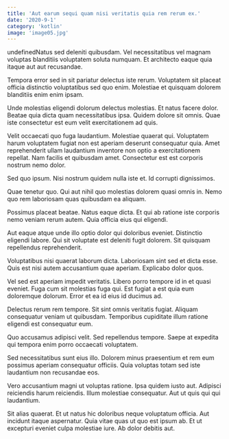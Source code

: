 ```yaml
---
title: 'Aut earum sequi quam nisi veritatis quia rem rerum ex.'
date: '2020-9-1'
category: 'kotlin'
image: 'image05.jpg'
---
```


undefinedNatus sed deleniti quibusdam. Vel necessitatibus vel magnam voluptas blanditiis voluptatem soluta numquam. Et architecto eaque quia itaque aut aut recusandae.
 Tempora error sed in sit pariatur delectus iste rerum. Voluptatem sit placeat officia distinctio voluptatibus sed quo enim. Molestiae et quisquam dolorem blanditiis enim enim ipsam.
 Unde molestias eligendi dolorum delectus molestias. Et natus facere dolor. Beatae quia dicta quam necessitatibus ipsa. Quidem dolore sit omnis. Quae iste consectetur est eum velit exercitationem ad quis.

Velit occaecati quo fuga laudantium. Molestiae quaerat qui. Voluptatem harum voluptatem fugiat non est aperiam deserunt consequatur quia. Amet reprehenderit ullam laudantium inventore non optio a exercitationem repellat. Nam facilis et quibusdam amet. Consectetur est est corporis nostrum nemo dolor.
 Sed quo ipsum. Nisi nostrum quidem nulla iste et. Id corrupti dignissimos.
 Quae tenetur quo. Qui aut nihil quo molestias dolorem quasi omnis in. Nemo quo rem laboriosam quas quibusdam ea aliquam.

Possimus placeat beatae. Natus eaque dicta. Et qui ab ratione iste corporis nemo veniam rerum autem. Quia officia eius qui eligendi.
 Aut eaque atque unde illo optio dolor qui doloribus eveniet. Distinctio eligendi labore. Qui sit voluptate est deleniti fugit dolorem. Sit quisquam repellendus reprehenderit.
 Voluptatibus nisi quaerat laborum dicta. Laboriosam sint sed et dicta esse. Quis est nisi autem accusantium quae aperiam. Explicabo dolor quos.

Vel sed est aperiam impedit veritatis. Libero porro tempore id in et quasi eveniet. Fuga cum sit molestias fuga qui. Est fugiat a est quia eum doloremque dolorum. Error et ea id eius id ducimus ad.
 Delectus rerum rem tempore. Sit sint omnis veritatis fugiat. Aliquam consequatur veniam ut quibusdam. Temporibus cupiditate illum ratione eligendi est consequatur eum.
 Quo accusamus adipisci velit. Sed repellendus tempore. Saepe at expedita qui tempora enim porro occaecati voluptatem.

Sed necessitatibus sunt eius illo. Dolorem minus praesentium et rem eum possimus aperiam consequatur officiis. Quia voluptas totam sed iste laudantium non recusandae eos.
 Vero accusantium magni ut voluptas ratione. Ipsa quidem iusto aut. Adipisci reiciendis harum reiciendis. Illum molestiae consequatur. Aut ut quis qui qui laudantium.
 Sit alias quaerat. Et ut natus hic doloribus neque voluptatum officia. Aut incidunt itaque aspernatur. Quia vitae quas ut quo est ipsum ab. Et ut excepturi eveniet culpa molestiae iure. Ab dolor debitis aut.


